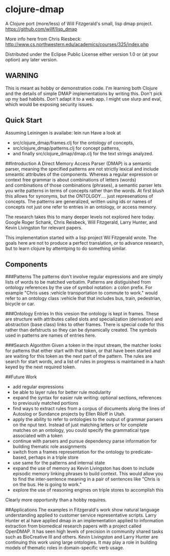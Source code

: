 # clojure-dmap

A Clojure port (more/less) of Will Fitzgerald's small, lisp  dmap project.
https://github.com/willf/lisp_dmap

More info here from Chris Riesbeck: http://www.cs.northwestern.edu/academics/courses/325/index.php

Distributed under the Eclipse Public License either version 1.0 or (at
your option) any later version.

## WARNING ##
This is meant as hobby or demonstration code. I'm learning both
Clojure and the details of simple DMAP implementations by writing
this. Don't pick up my bad habbits.  Don't adapt it to
a web app. I might use slurp and eval, which would be exposing security
issues.

## Quick Start
Assuming Leiningen is availabe: lein run
Have a look at 
- src/clojure_dmap/frames.clj for the ontology of concepts, 
- src/clojure_dmap/patterns.clj for concept patterns, 
- and finally src/clojure_dmap/dmap.clj for the text strings analyzed.

##Introduction
A Direct Memory Access Parser (DMAP)  is a semantic parser, meaning 
the specified patterns are not strictly lexical and include 
smeantic attributes of the components. Whereas a regular expression
or context free grammar is about combinations of letters (words)  
	and combinations
of those combinations (phrases), a semantic
parser lets you write patterns in terms of concepts rather than 
the words. At first blush this allows for synonyms, but the ONTOLGOY....
just represenations of concepts. The patterns are generalized,
written using
ids or names of concepts not just one refer to entries in an ontology, or access memory. 


The research takes this to many deeper levels  not explored here today.
Google Roger Schank, Chris Reisbeck, Will Fitzgerald, Larry Hunter,
and Kevin Livingston  for relevant papers.

This implementation started with a lisp project Wil Fitzgerald wrote.
The goals here are not to produce a perfect translation, or to advance
research, but to learn clojure by attemtping to do something similar.

## Components

###Patterns
The patterns don't involve regular expressions and are simply lists
of words to be matched verbatim. Patterns are distiguished from
ontology references by the use of symbol notation: a colon prefix.
For example "Chris uses :vehicle transportation to commute to work."
would refer to an ontology class :vehicle that that includes bus, 
train, pedestrian, bicycle or car.

###Ontology Entries
In this vresion the ontology is kept in frames. These are structure
with attributes called slots and specialization (derivation) and
abstraction (base class) links to other frames. There is special
code for this rather than defstructs so they can be dynamically
created. The symbols used in patterns are names of entries here.

###Search Algorithm
Given a token in the input stream, the matcher looks for patterns
that either start with that token, or that have been started and
are waiting for this token as the next part of the pattern. The
rules are search for start words, and a list of rules in progress
is maintained in a hash keyed by the next required token.

##Future Work
- add regular expressions
- be able to layer rules for better rule modularity
- expand the syntax for easier rule writing: optional sections,
  references to previously matched portions
- find ways to extract rules from a corpus of documents along
the lines of Autoslog or Sundance projects by Ellen Riloff in Utah.
- apply the ability to refer to ontologies to the output of
grammar parsers on the nput text. Instead of just matching 
letters or for complete matches on an ontology, you could 
specify the grammatical type associated with a token
- continue with parsers and pursue dependency parse information
for building thematic role assignments  
- switch from a frames representation for the ontology to 
predicate-based, perhaps in a triple store
- use same for the patterns and internal state
- expand the use of memory as Kevin Livingston has doen to
include episodic memory linking phrases to build context.
This would allow you to find the inter-sentence meaning in
a pair of sentences like "Chris is on the bus. He is going
to work."
- explore the use of reasoning engines on triple stores
to accomplish this

Clearly more opportunity than a hobby requires.

##Applications
The examples in Fitzgerald's work show natural language
understanding applied to customer service representative
scripts. Larry Hunter et al  have applied dmap in an 
implementation applied to information extraction from
biomedical research papers with a project called OpenDMAP. 
It has seen high levels of precision in community shared
tasks such as BioCreative III and others.  Kevin Livingston and 
Larry Hunter are continuing this work using large
ontologies. It may play a role in building models of
thematic roles in domain-specific verb usage.

